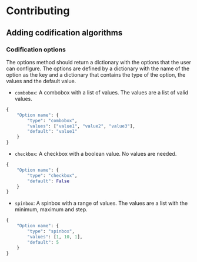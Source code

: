 # Contributing

## Adding codification algorithms

### Codification options

The options method should return a dictionary with the options that the user can configure. The options are defined by a dictionary with the name of the option as the key and a dictionary that contains the type of the option, the values and the default value.

- `combobox`: A combobox with a list of values. The values are a list of valid values.

```python
{
    "Option name": {
        "type": "combobox",
        "values": ["value1", "value2", "value3"],
        "default": "value1"
    }
}
```

- `checkbox`: A checkbox with a boolean value. No values are needed.

```python
{
    "Option name": {
        "type": "checkbox",
        "default": False
    }
}
```

- `spinbox`: A spinbox with a range of values. The values are a list with the minimum, maximum and step.

```python
{
    "Option name": {
        "type": "spinbox",
        "values": [1, 10, 1],
        "default": 5
    }
}
```
